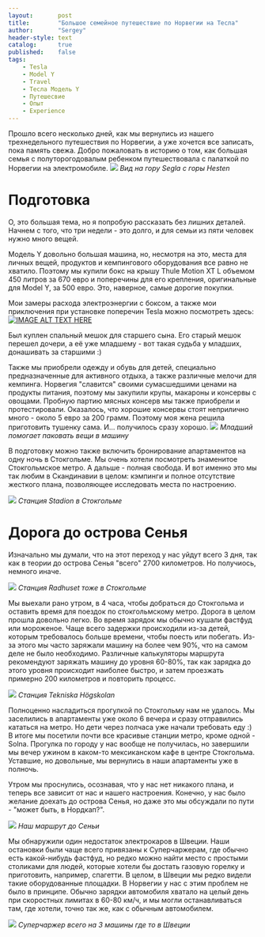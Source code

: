 ```yaml
---
layout:       post
title:        "Большое семейное путешествие по Норвегии на Тесла"
author:       "Sergey"
header-style: text
catalog:      true
published:    false
tags:
    - Tesla
    - Model Y
    - Travel
    - Тесла Модель Y
    - Путешесвие
    - Опыт
    - Experience
---
```


Прошло всего несколько дней, как мы вернулись из нашего трехнедельного путешествия по Норвегии, а уже хочется все записать, пока память свежа. Добро пожаловать в историю о том, как большая семья с полуторогодовалым ребенком путешествовала с палаткой по Норвегии на электромобиле.
![]({{site.baseurl}}/img/7_norway_2023/segla.jpeg)
 *Вид на гору Segla с горы Hesten*

# Подготовка

О, это большая тема, но я попробую рассказать без лишних деталей. Начнем с того, что три недели - это долго, и для семьи из пяти человек нужно много вещей.

Модель Y довольно большая машина, но, несмотря на это, места для личных вещей, продуктов и кемпингового оборудования все равно не хватило. Поэтому мы купили бокс на крышу Thule Motion XT L объемом 450 литров за 670 евро и поперечины для его крепления, оригинальные для Model Y, за 500 евро. Это, наверное, самые дорогие покупки.

Мои замеры расхода электроэнергии с боксом, а также мои приключения при установке поперечин Tesla можно посмотреть здесь:
[![IMAGE ALT TEXT HERE](https://img.youtube.com/vi/8zSzuQKc20A/0.jpg)](https://www.youtube.com/watch?v=8zSzuQKc20A)


Был куплен спальный мешок для старшего сына. Его старый мешок перешел дочери, а её уже младшему - вот такая судьба у младших, донашивать за старшими :)

Также мы приобрели одежду и обувь для детей, специально предназначенные для активного отдыха, а также различные мелочи для кемпинга. Норвегия "славится" своими сумасшедшими ценами на продукты питания, поэтому мы закупили крупы, макароны и консервы с овощами. Пробную партию мясных консерв мы также приобрели и протестировали. Оказалось, что хорошие консервы стоят неприлично много - около 5 евро за 200 грамм. Поэтому моя жена решила приготовить тушенку сама. И... получилось сразу хорошо.
![]({{site.baseurl}}/img/7_norway_2023/packing.jpeg)
 *Младший помогает паковать вещи в машину*

В подготовку можно также включить бронирование апартаментов на одну ночь в Стокгольме. Мы очень хотели посмотреть знаменитое Стокгольмское метро. А дальше - полная свобода. И вот именно это мы так любим в Скандинавии в целом: кэмпинги и полное отсутствие жесткого плана, позволяющее исследовать места по настроению.

![]({{site.baseurl}}/img/7_norway_2023/stadion.jpeg)
 *Станция Stadion в Стокгольме*

# Дорога до острова Сенья

Изначально мы думали, что на этот переход у нас уйдут всего 3 дня, так как в теории до острова Сенья "всего" 2700 километров. Но получиось, немного иначе.

![]({{site.baseurl}}/img/7_norway_2023/radhuset.jpeg)
 *Станция Radhuset тоже в Стокгольме*

Мы выехали рано утром, в 4 часа, чтобы добраться до Стокгольма и оставить время для поездок по стокгольмскому метро. Дорога в целом прошла довольно легко. Во время зарядок мы обычно кушали фастфуд или мороженое. Чаще всего задержки происходили из-за детей, которым требовалось больше времени, чтобы поесть или побегать. Из-за этого мы часто заряжали машину на более чем 90%, что на самом деле не было необходимо. Различные калькуляторы маршрута рекомендуют заряжать машину до уровня 60-80%, так как зарядка до этого уровня происходит наиболее быстро, и затем проезжать примерно 200 километров и повторить процесс.

![]({{site.baseurl}}/img/7_norway_2023/Tekniska.jpeg)
 *Станция Tekniska Högskolan*

Полноценно насладиться прогулкой по Стокгольму нам не удалось. Мы заселились в апартаменты уже около 6 вечера и сразу отправились кататься на метро. Но дети через полчаса уже начали требовать еду :) В итоге мы посетили почти все красивые станции метро, кроме одной - Solna. Прогулка по городу у нас вообще не получилась, но завершили мы вечер ужином в каком-то мексиканском кафе в центре Стокгольма. Уставшие, но довольные, мы вернулись в наши апартаменты уже в полночь.


Утром мы проснулись, осознавая, что у нас нет никакого плана, и теперь все зависит от нас и нашего настроения. Конечно, у нас было желание доехать до острова Сенья, но даже это мы обсуждали по пути -  "может быть, в Нордкап?".

![]({{site.baseurl}}/img/7_norway_2023/to_senja2.png)
 *Наш маршрут до Сеньи*


Мы обнаружили один недостаток электрокаров в Швеции. Наши остановки были чаще всего привязаны к Суперчаржерам, где обычно есть какой-нибудь фастфуд, но редко можно найти место с простыми столиками для людей, которые хотели бы достать газовую горелку и приготовить, например, спагетти. В целом, в Швеции мы редко видели такие оборудованные площадки. В Норвегии у нас с этим проблем не было в принципе. Обычно зарядки автомобиля хватало на целый день при скоростных лимитах в 60-80 км/ч, и мы могли останавливаться там, где хотели, точно так же, как с обычным автомобилем.

![]({{site.baseurl}}/img/7_norway_2023/3suc.jpeg)
 *Суперчаржер всего на 3 машины где то в Швеции*

